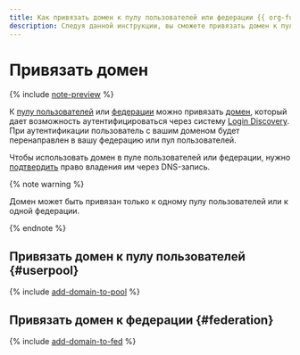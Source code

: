 ```yaml
---
title: Как привязать домен к пулу пользователей или федерации {{ org-full-name }}
description: Следуя данной инструкции, вы сможете привязать домен к пулу пользователей или федерации {{ org-name }}.
---
```


# Привязать домен


{% include [note-preview](../../../_includes/note-preview.md) %}

К [пулу пользователей](../../concepts/user-pools.md) или [федерации](../../concepts/add-federation.md) можно привязать [домен](../../concepts/domains.md), который дает возможность аутентифицироваться через систему [Login Discovery](../../concepts/domains.md#login-discovery). При аутентификации пользователь с вашим доменом будет перенаправлен в вашу федерацию или пул пользователей.

Чтобы использовать домен в пуле пользователей или федерации, нужно [подтвердить](validate-domain.md) право владения им через DNS-запись.

{% note warning %}

Домен может быть привязан только к одному пулу пользователей или к одной федерации.

{% endnote %}

## Привязать домен к пулу пользователей {#userpool}

{% include [add-domain-to-pool](../../../_includes/organization/add-domain-to-pool.md) %}

## Привязать домен к федерации {#federation}

{% include [add-domain-to-fed](../../../_includes/organization/add-domain-to-fed.md) %}